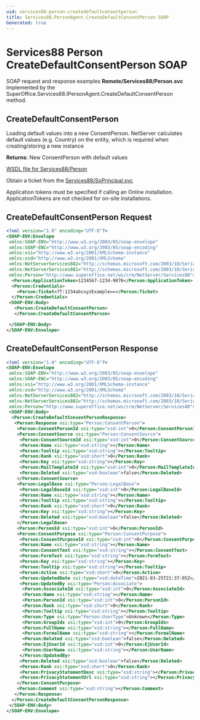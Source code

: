 ```yaml
---
uid: services88-person-createdefaultconsentperson
title: Services88.PersonAgent.CreateDefaultConsentPerson SOAP
Generated: true
---
```


# Services88 Person CreateDefaultConsentPerson SOAP

SOAP request and response examples **Remote/Services88/Person.svc**
Implemented by the <see cref="M:SuperOffice.Services88.IPersonAgent.CreateDefaultConsentPerson">SuperOffice.Services88.IPersonAgent.CreateDefaultConsentPerson</see> method.

## CreateDefaultConsentPerson

Loading default values into a new ConsentPerson.
NetServer calculates default values (e.g. Country) on the entity, which is required when creating/storing a new instance


**Returns:** New ConsentPerson with default values


[WSDL file for Services88/Person](../Services88-Person.md)

Obtain a ticket from the [Services88/SoPrincipal.svc](../SoPrincipal/SoPrincipal.md)

Application tokens must be specified if calling an Online installation. ApplicationTokens are not checked for on-site installations.

## CreateDefaultConsentPerson Request

```xml
<?xml version="1.0" encoding="UTF-8"?>
<SOAP-ENV:Envelope
 xmlns:SOAP-ENV="http://www.w3.org/2003/05/soap-envelope"
 xmlns:SOAP-ENC="http://www.w3.org/2003/05/soap-encoding"
 xmlns:xsi="http://www.w3.org/2001/XMLSchema-instance"
 xmlns:xsd="http://www.w3.org/2001/XMLSchema"
 xmlns:NetServerServices882="http://schemas.microsoft.com/2003/10/Serialization/Arrays"
 xmlns:NetServerServices881="http://schemas.microsoft.com/2003/10/Serialization/"
 xmlns:Person="http://www.superoffice.net/ws/crm/NetServer/Services88">
  <Person:ApplicationToken>1234567-1234-9876</Person:ApplicationToken>
  <Person:Credentials>
    <Person:Ticket>7T:1234abcxyzExample==</Person:Ticket>
  </Person:Credentials>
 <SOAP-ENV:Body>
   <Person:CreateDefaultConsentPerson>
   </Person:CreateDefaultConsentPerson>

 </SOAP-ENV:Body>
</SOAP-ENV:Envelope>

```


## CreateDefaultConsentPerson Response

```xml
<?xml version="1.0" encoding="UTF-8"?>
<SOAP-ENV:Envelope
 xmlns:SOAP-ENV="http://www.w3.org/2003/05/soap-envelope"
 xmlns:SOAP-ENC="http://www.w3.org/2003/05/soap-encoding"
 xmlns:xsi="http://www.w3.org/2001/XMLSchema-instance"
 xmlns:xsd="http://www.w3.org/2001/XMLSchema"
 xmlns:NetServerServices882="http://schemas.microsoft.com/2003/10/Serialization/Arrays"
 xmlns:NetServerServices881="http://schemas.microsoft.com/2003/10/Serialization/"
 xmlns:Person="http://www.superoffice.net/ws/crm/NetServer/Services88">
 <SOAP-ENV:Body>
  <Person:CreateDefaultConsentPersonResponse>
   <Person:Response xsi:type="Person:ConsentPerson">
    <Person:ConsentPersonId xsi:type="xsd:int">0</Person:ConsentPersonId>
    <Person:ConsentSource xsi:type="Person:ConsentSource">
     <Person:ConsentSourceId xsi:type="xsd:int">0</Person:ConsentSourceId>
     <Person:Name xsi:type="xsd:string"></Person:Name>
     <Person:Tooltip xsi:type="xsd:string"></Person:Tooltip>
     <Person:Rank xsi:type="xsd:short">0</Person:Rank>
     <Person:Key xsi:type="xsd:string"></Person:Key>
     <Person:MailTemplateId xsi:type="xsd:int">0</Person:MailTemplateId>
     <Person:Deleted xsi:type="xsd:boolean">false</Person:Deleted>
    </Person:ConsentSource>
    <Person:LegalBase xsi:type="Person:LegalBase">
     <Person:LegalBaseId xsi:type="xsd:int">0</Person:LegalBaseId>
     <Person:Name xsi:type="xsd:string"></Person:Name>
     <Person:Tooltip xsi:type="xsd:string"></Person:Tooltip>
     <Person:Rank xsi:type="xsd:short">0</Person:Rank>
     <Person:Key xsi:type="xsd:string"></Person:Key>
     <Person:Deleted xsi:type="xsd:boolean">false</Person:Deleted>
    </Person:LegalBase>
    <Person:PersonId xsi:type="xsd:int">0</Person:PersonId>
    <Person:ConsentPurpose xsi:type="Person:ConsentPurpose">
     <Person:ConsentPurposeId xsi:type="xsd:int">0</Person:ConsentPurposeId>
     <Person:Name xsi:type="xsd:string"></Person:Name>
     <Person:ConsentText xsi:type="xsd:string"></Person:ConsentText>
     <Person:FormText xsi:type="xsd:string"></Person:FormText>
     <Person:Key xsi:type="xsd:string"></Person:Key>
     <Person:Tooltip xsi:type="xsd:string"></Person:Tooltip>
     <Person:Active xsi:type="xsd:short">0</Person:Active>
     <Person:UpdatedDate xsi:type="xsd:dateTime">2021-03-25T21:37:05Z</Person:UpdatedDate>
     <Person:UpdatedBy xsi:type="Person:Associate">
      <Person:AssociateId xsi:type="xsd:int">0</Person:AssociateId>
      <Person:Name xsi:type="xsd:string"></Person:Name>
      <Person:PersonId xsi:type="xsd:int">0</Person:PersonId>
      <Person:Rank xsi:type="xsd:short">0</Person:Rank>
      <Person:Tooltip xsi:type="xsd:string"></Person:Tooltip>
      <Person:Type xsi:type="Person:UserType">Unknown</Person:Type>
      <Person:GroupIdx xsi:type="xsd:int">0</Person:GroupIdx>
      <Person:FullName xsi:type="xsd:string"></Person:FullName>
      <Person:FormalName xsi:type="xsd:string"></Person:FormalName>
      <Person:Deleted xsi:type="xsd:boolean">false</Person:Deleted>
      <Person:EjUserId xsi:type="xsd:int">0</Person:EjUserId>
      <Person:UserName xsi:type="xsd:string"></Person:UserName>
     </Person:UpdatedBy>
     <Person:Deleted xsi:type="xsd:boolean">false</Person:Deleted>
     <Person:Rank xsi:type="xsd:short">0</Person:Rank>
     <Person:PrivacyStatementDesc xsi:type="xsd:string"></Person:PrivacyStatementDesc>
     <Person:PrivacyStatementUrl xsi:type="xsd:string"></Person:PrivacyStatementUrl>
    </Person:ConsentPurpose>
    <Person:Comment xsi:type="xsd:string"></Person:Comment>
   </Person:Response>
  </Person:CreateDefaultConsentPersonResponse>
 </SOAP-ENV:Body>
</SOAP-ENV:Envelope>

```

